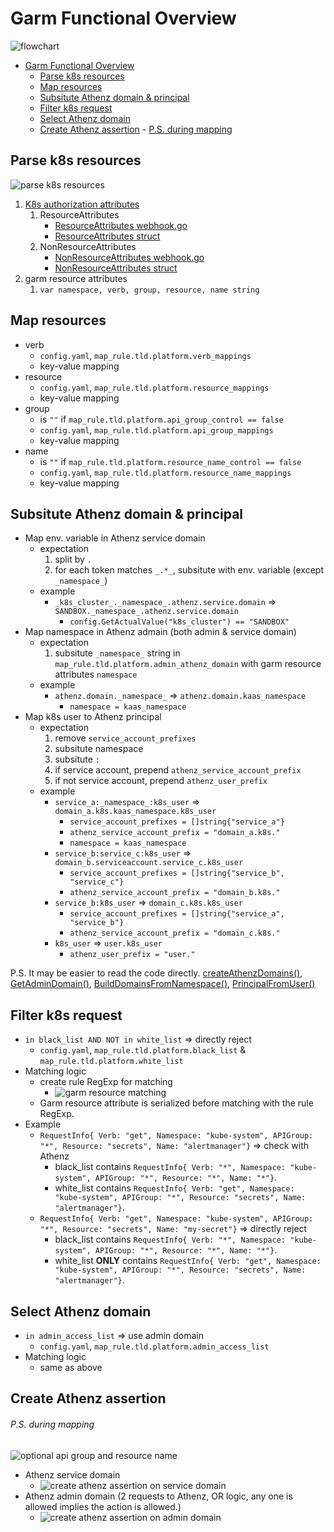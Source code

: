# Garm Functional Overview

![flowchart](./assets/garm-functional-flowchart.png)

<!-- MarkdownTOC levels="1,2" -->

- [Garm Functional Overview](#garm-functional-overview)
	- [Parse k8s resources](#parse-k8s-resources)
	- [Map resources](#map-resources)
	- [Subsitute Athenz domain & principal](#subsitute-athenz-domain--principal)
	- [Filter k8s request](#filter-k8s-request)
	- [Select Athenz domain](#select-athenz-domain)
	- [Create Athenz assertion](#create-athenz-assertion)
					- [P.S. during mapping](#ps-during-mapping)

<!-- /MarkdownTOC -->

<a id="parse-k8s-resources"></a>
## Parse k8s resources

![parse k8s resources](./assets/parse-k8s-resources.png)

1. [K8s authorization attributes](https://kubernetes.io/docs/reference/access-authn-authz/webhook/)
	1. ResourceAttributes
		- [ResourceAttributes webhook.go](https://github.com/kubernetes/apiserver/blob/master/plugin/pkg/authorizer/webhook/webhook.go#L160-L168)
		- [ResourceAttributes struct](https://github.com/stefanprodan/kubectl-kubesec/blob/master/vendor/k8s.io/api/authorization/v1/types.go#L86-L112)
	1. NonResourceAttributes
		- [NonResourceAttributes webhook.go](https://github.com/kubernetes/apiserver/blob/master/plugin/pkg/authorizer/webhook/webhook.go#L170-L173)
		- [NonResourceAttributes struct](https://github.com/stefanprodan/kubectl-kubesec/blob/master/vendor/k8s.io/api/authorization/v1/types.go#L114-L122)
1. garm resource attributes
	1. `var namespace, verb, group, resource, name string`

<a id="map-resources"></a>
## Map resources

- verb
	- `config.yaml`, `map_rule.tld.platform.verb_mappings`
	- key-value mapping
- resource
	- `config.yaml`, `map_rule.tld.platform.resource_mappings`
	- key-value mapping
- group
	- is `""` if `map_rule.tld.platform.api_group_control == false`
	- `config.yaml`, `map_rule.tld.platform.api_group_mappings`
	- key-value mapping
- name
	- is `""` if `map_rule.tld.platform.resource_name_control == false`
	- `config.yaml`, `map_rule.tld.platform.resource_name_mappings`
	- key-value mapping

<a id="subsitute-athenz-domain--principal"></a>
## Subsitute Athenz domain & principal

- Map env. variable in Athenz service domain
	- expectation
		1. split by `.`
		1. for each token matches `_.*_`, subsitute with env. variable (except `_namespace_`)
	- example
		- `_k8s_cluster_._namespace_.athenz.service.domain` => `SANDBOX._namespace_.athenz.service.domain`
			+ `config.GetActualValue("k8s_cluster") == "SANDBOX"`
- Map namespace in Athenz admain (both admin & service domain)
	- expectation
		1. subsitute `_namespace_` string in `map_rule.tld.platform.admin_athenz_domain` with garm resource attributes `namespace`
	- example
		- `athenz.domain._namespace_` => `athenz.domain.kaas_namespace`
			+ `namespace = kaas_namespace`
- Map k8s user to Athenz principal
	- expectation
		1. remove `service_account_prefixes`
		1. subsitute namespace
		1. subsitute `:`
		1. if service account, prepend `athenz_service_account_prefix`
		1. if not service account, prepend `athenz_user_prefix`
	- example
		- `service_a:_namespace_:k8s_user` => `domain_a.k8s.kaas_namespace.k8s_user`
			+ `service_account_prefixes = []string{"service_a"}`
			+ `athenz_service_account_prefix = "domain_a.k8s."`
			+ `namespace = kaas_namespace`
		- `service_b:service_c:k8s_user` => `domain_b.serviceaccount.service_c.k8s_user`
			+ `service_account_prefixes = []string{"service_b", "service_c"}`
			+ `athenz_service_account_prefix = "domain_b.k8s."`
		- `service_b:k8s_user` => `domain_c.k8s.k8s_user`
			+ `service_account_prefixes = []string{"service_a", "service_b"}`
			+ `athenz_service_account_prefix = "domain_c.k8s."`
		- `k8s_user` => `user.k8s_user`
			+ `athenz_user_prefix = "user."`

P.S. It may be easier to read the code directly. [createAthenzDomains()](../service/resolver.go#L110), [GetAdminDomain()](../service/resolver.go#280), [BuildDomainsFromNamespace()](../service/resolver.go#125), [PrincipalFromUser()](../service/resolver.go#L187)

<a id="filter-k8s-request"></a>
## Filter k8s request

- `in black_list AND NOT in white_list` => directly reject
	- `config.yaml`, `map_rule.tld.platform.black_list` & `map_rule.tld.platform.white_list`
- Matching logic
	-  create rule RegExp for matching
		- ![garm resource matching](./assets/garm-resource-matching.png)
	- Garm resource attribute is serialized before matching with the rule RegExp.
- Example
	- `RequestInfo{ Verb: "get", Namespace: "kube-system", APIGroup: "*", Resource: "secrets", Name: "alertmanager"}` => check with Athenz
		- black_list contains `RequestInfo{ Verb: "*", Namespace: "kube-system", APIGroup: "*", Resource: "*", Name: "*"}`.
		- white_list contains `RequestInfo{ Verb: "get", Namespace: "kube-system", APIGroup: "*", Resource: "secrets", Name: "alertmanager"}`.
	- `RequestInfo{ Verb: "get", Namespace: "kube-system", APIGroup: "*", Resource: "secrets", Name: "my-secret"}` => directly reject
		- black_list contains `RequestInfo{ Verb: "*", Namespace: "kube-system", APIGroup: "*", Resource: "*", Name: "*"}`.
		- white_list **ONLY** contains `RequestInfo{ Verb: "get", Namespace: "kube-system", APIGroup: "*", Resource: "secrets", Name: "alertmanager"}`.

<a id="select-athenz-domain"></a>
## Select Athenz domain
- `in admin_access_list` => use admin domain
	- `config.yaml`, `map_rule.tld.platform.admin_access_list`
- Matching logic
	- same as above

<a id="create-athenz-assertion"></a>
## Create Athenz assertion

###### P.S. during mapping
![optional api group and resource name](./assets/optional-api-group-and-resource-name.png)

- Athenz service domain
	- ![create athenz assertion on service domain](./assets/create-athenz-assertion-on-service-domain.png)
- Athenz admin domain (2 requests to Athenz, OR logic, any one is allowed implies the action is allowed.)
	- ![create athenz assertion on admin domain](./assets/create-athenz-assertion-on-admin-domain.png)
